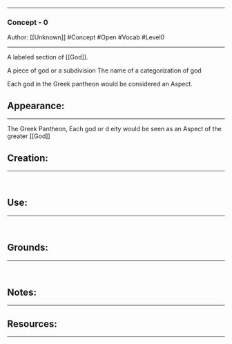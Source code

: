 - - -
### Concept - 0
Author: [[Unknown]]
#Concept #Open #Vocab  #Level0
- - - 
A labeled section of [[God]].

A piece of god or a subdivision 
The name of a categorization of god

Each god in the Greek pantheon would be considered an Aspect.

## Appearance:<br>
- - -
The Greek Pantheon, Each god or d
eity would be seen as an Aspect of the greater [[God]]
<br>

## Creation: <br>
- - -
<br>

## Use:<br>
- - -
<br>

## Grounds:<br>
- - -
<br>

## Notes:<br>
- - - 


## Resources:
- - -
